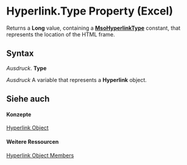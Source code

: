 
# Hyperlink.Type Property (Excel)

Returns a  **Long** value, containing a **[MsoHyperlinkType](http://msdn.microsoft.com/library/4945ef63-e47e-2305-b4d2-afbc1c086f4d%28Office.15%29.aspx)** constant, that represents the location of the HTML frame.


## Syntax

 _Ausdruck_. **Type**

 _Ausdruck_ A variable that represents a **Hyperlink** object.


## Siehe auch


#### Konzepte


[Hyperlink Object](8bdd2c2f-e6eb-a2f2-78c8-b597aa80ec05.md)
#### Weitere Ressourcen


[Hyperlink Object Members](http://msdn.microsoft.com/library/b0566d1c-404f-b79e-7770-e7189a1c817a%28Office.15%29.aspx)